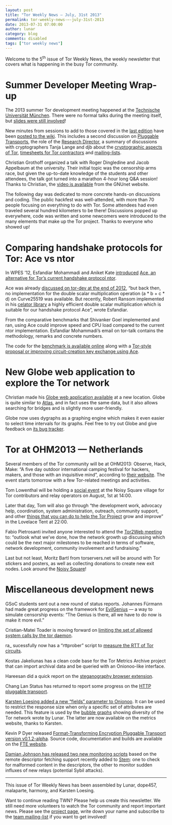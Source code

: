 ```yaml
---
layout: post
title: "Tor Weekly News — July, 31st 2013"
permalink: tor-weekly-news-—-july-31st-2013
date: 2013-07-31 07:00:00
author: lunar
category: blog
comments: disabled
tags: ["tor weekly news"]
---
```


Welcome to the 5<sup>th</sup> issue of Tor Weekly News, the weekly newsletter that covers what is happening in the busy Tor community.

Summer Developer Meeting Wrap-up
================================

The 2013 summer Tor development meeting happened at the [Technische Universität München](http://www.tum.de/). There were no formal talks during the meeting itself, but [slides were still involved](https://commons.wikimedia.org/wiki/File:050322-tumuenchen-parabeln.jpg)!

New minutes from sessions to add to those covered in the [last edition](https://blog.torproject.org/blog/tor-weekly-news-%E2%80%94-july-24th-2013) have been [posted to the wiki](https://trac.torproject.org/projects/tor/wiki/org/meetings/2013SummerDevMeeting). This includes a second discussion on [Pluggable Transports](https://trac.torproject.org/projects/tor/wiki/org/meetings/2013SummerDevMeeting/PluggableTransports1), the role of the [Research Director](https://trac.torproject.org/projects/tor/wiki/org/meetings/2013SummerDevMeeting/ResearchDirector), a summary of discussions with cryptographers Tanja Lange and djb about the [cryptographic aspects of Tor](https://trac.torproject.org/projects/tor/wiki/org/meetings/2013SummerDevMeeting/TorCrypto), [timesheets for Tor contractors](https://trac.torproject.org/projects/tor/wiki/org/meetings/2013SummerDevMeeting/Timesheets) and [mailing-lists](https://trac.torproject.org/projects/tor/wiki/org/meetings/2013SummerDevMeeting/MailingLists).

Christian Grothoff organized a talk with Roger Dingledine and Jacob Appelbaum at the university. Their initial topic was the censorship arms race, but given the up-to-date knowledge of the students and other attendees, the talk got turned into a marathon 4-hour long Q&A session! Thanks to Christian, the [video is available](https://gnunet.org/tor2013tum-video) from the GNUnet website.

The following day was dedicated to more concrete hands-on discussions and coding. The public hackfest was well-attended, with more than 70 people focusing on everything to do with Tor. Some attendees had even traveled several hundred kilometers to be there! Discussions popped up everywhere, code was written and some newcomers were introduced to the many elements that make up the Tor project. Thanks to everyone who showed up!

Comparing handshake protocols for Tor: Ace vs ntor
==================================================

In WPES ’12, Esfandiar Mohammadi and Aniket Kate [introduced](https://lists.torproject.org/pipermail/tor-dev/2012-August/003901.html) [Ace, an alternative for Tor’s current handshake protocol ntor](http://www.infsec.cs.uni-saarland.de/~mohammadi/paper/owake.pdf).

Ace was already [discussed on tor-dev at the end of 2012](https://lists.torproject.org/pipermail/tor-dev/2013-July/005163.html), “but back then, no implementation for the double scalar multiplication operation (a \* b + c \* d) on Curve25519 was available. But recently, Robert Ransom implemented in his [celator library](http://www.infsec.cs.uni-saarland.de/~mohammadi/ace/celator.tar.gz) a highly efficient double scalar multiplication which is suitable for our handshake protocol Ace”, wrote Esfandiar.

From the comparative benchmarks that Shivanker Goel implemented and ran, using Ace could improve speed and CPU load compared to the current ntor implementation. Esfandiar Mohammadi’s email on tor-talk contains the methodology, remarks and concrete numbers.

The code for the [benchmark is available online](http://www.infsec.cs.uni-saarland.de/~mohammadi/ace/ace-benchmarks.tar.gz) along with a [Tor-style proposal or improving circuit-creation key exchange using Ace](http://www.infsec.cs.uni-saarland.de/~mohammadi/ace/ace-handshake.txt).

New Globe web application to explore the Tor network
====================================================

Christian made his [Globe web application available](http://globe.rndm.de/) at a new location. Globe is quite similar to [Atlas](https://atlas.torproject.org), and in fact uses the same data, but it also allows searching for bridges and is slightly more user-friendly.

Globe now uses dygraphs as a graphing engine which makes it even easier to select time intervals for its graphs. Feel free to try out Globe and give feedback on [its bug tracker](https://github.com/makepanic/globe/issues).

Tor at OHM2013 — Netherlands
============================

Several members of the Tor community will be at OHM2013: Observe, Hack, Make: “A five day outdoor international camping festival for hackers, makers, and those with an inquisitive mind”, according to [their website](https://ohm2013.org/). The event starts tomorrow with a few Tor-related meetings and activities.

Tom Lowenthal will be holding a [social event](https://program.ohm2013.org/event/307.html) at the Noisy Square village for Tor contributors and relay operators on August, 1st at 14:00.

Later that day, Tom will also go through “the development work, advocacy help, coordination, system administration, outreach, community support, and other [things that you can do to help the Tor Project](https://program.ohm2013.org/event/305.html) grow and improve” in the Lovelace Tent at 22:00.

Fabio Pietrosanti invited anyone interested to attend the [Tor2Web meeting](https://program.ohm2013.org/event/256.html) to: “outlook what we’ve done, how the network growth up discussing which could be the next major milestones to be reached in terms of software, network development, community involvement and fundraising.”

Last but not least, Moritz Bartl from torservers.net will be around with Tor stickers and posters, as well as collecting donations to create new exit nodes. Look around the [Noisy Square](https://noisysquare.com/)!

Miscellaneous development news
==============================

GSoC students sent out a new round of status reports. Johannes Fürmann had made great progress on the framework for [EvilGenius](https://lists.torproject.org/pipermail/tor-dev/2013-July/005179.html) — a way to simulate censorship events: “The Genius is there, all we have to do now is make it more evil.”

Cristian-Matei Toader is moving forward on [limiting the set of allowed system calls by the tor daemon](https://lists.torproject.org/pipermail/tor-dev/2013-July/005180.html).

ra\_ sucessfully now has a “rttprober” script to [measure the RTT of Tor circuits](https://lists.torproject.org/pipermail/tor-dev/2013-July/005181.html).

Kostas Jakeliunas has a clean code base for the Tor Metrics Archive project that can import archival data and be queried with an Onionoo-like interface.

Hareesan did a quick report on the [steganography browser extension](https://lists.torproject.org/pipermail/tor-dev/2013-July/005185.html).

Chang Lan Status has returned to report some progress on the [HTTP pluggable transport](https://lists.torproject.org/pipermail/tor-dev/2013-July/005193.html).

[Karsten Loesing added a new “fields” parameter to Onionoo](https://gitweb.torproject.org/onionoo.git/commit/1c1dfa48). It can be used to restrict the response size when only a specific set of attributes are needed. This feature is used by the [bubble graphs](https://metrics.torproject.org/bubbles.html) showing diversity of the Tor network wrote by Lunar. The latter are now available on the metrics website, thanks to Karsten.

Kevin P Dyer released [Format-Transforming Encryption Pluggable Transport version v0.1.2-alpha](https://lists.torproject.org/pipermail/tor-dev/2013-July/005194.html). Source code, documentation and builds are available on the [FTE website](https://kpdyer.com/fte/).

[Damian Johnson has released two new monitoring scripts](https://lists.torproject.org/pipermail/tor-dev/2013-July/005209.html) based on the remote descriptor fetching support recently added to [Stem](https://stem.torproject.org/): one to check for malformed content in the descriptors, the other to monitor sudden influxes of new relays (potential Sybil attacks).

* * * * *

This issue of Tor Weekly News has been assembled by Lunar, dope457, malaparte, harmony, and Karsten Loesing.

Want to continue reading TWN? Please help us create this newsletter. We still need more volunteers to watch the Tor community and report important news. Please see the [project page](https://trac.torproject.org/projects/tor/wiki/TorWeeklyNews), write down your name and subscribe to the [team mailing-list](https://lists.torproject.org/cgi-bin/mailman/listinfo/news-team) if you want to get involved!
